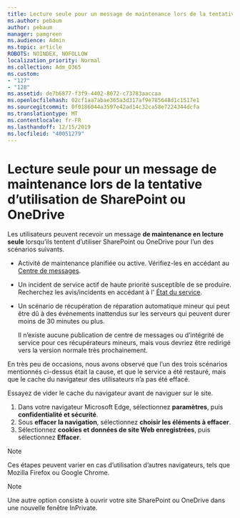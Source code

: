 ```yaml
---
title: Lecture seule pour un message de maintenance lors de la tentative d’utilisation de SharePoint ou OneDrive
ms.author: pebaum
author: pebaum
manager: pamgreen
ms.audience: Admin
ms.topic: article
ROBOTS: NOINDEX, NOFOLLOW
localization_priority: Normal
ms.collection: Adm_O365
ms.custom:
- "127"
- "128"
ms.assetid: de7b6877-f3f9-4402-8072-c73783aaccaa
ms.openlocfilehash: 02cf1aa7abae365a3d317af9e785648d1c1517e1
ms.sourcegitcommit: 0f0186044a3597e42ad14c32ca58e7224344dcfa
ms.translationtype: MT
ms.contentlocale: fr-FR
ms.lasthandoff: 12/15/2019
ms.locfileid: "40051279"
---
```

# <a name="read-only-for-maintenance-message-when-attempting-to-use-sharepoint-or-onedrive"></a>Lecture seule pour un message de maintenance lors de la tentative d’utilisation de SharePoint ou OneDrive

Les utilisateurs peuvent recevoir un message **de maintenance en lecture seule** lorsqu’ils tentent d’utiliser SharePoint ou OneDrive pour l’un des scénarios suivants. 

-   Activité de maintenance planifiée ou active.  Vérifiez-les en accédant au [Centre de messages](https://portal.office.com/adminportal/home#/messagecenter).
-   Un incident de service actif de haute priorité susceptible de se produire. Recherchez les avis/incidents en accédant à l' [État du service](https://portal.office.com/adminportal/home#/servicehealth).
-   Un scénario de récupération de réparation automatique mineur qui peut être dû à des événements inattendus sur les serveurs qui peuvent durer moins de 30 minutes ou plus. 
    
    Il n’existe aucune publication de centre de messages ou d’intégrité de service pour ces récupérateurs mineurs, mais vous devriez être redirigé vers la version normale très prochainement.

En très peu de occasions, nous avons observé que l’un des trois scénarios mentionnés ci-dessus était la cause, et que le service a été restauré, mais que le cache du navigateur des utilisateurs n’a pas été effacé.

Essayez de vider le cache du navigateur avant de naviguer sur le site.

1. Dans votre navigateur Microsoft Edge, sélectionnez **paramètres**, puis **confidentialité et sécurité**.
2. Sous **effacer la navigation**, sélectionnez **choisir les éléments à effacer**.
3. Sélectionnez **cookies et données de site Web enregistrées**, puis sélectionnez **Effacer**.

>[!Note] 
> Ces étapes peuvent varier en cas d’utilisation d’autres navigateurs, tels que Mozilla Firefox ou Google Chrome.

>[!Note] 
> Une autre option consiste à ouvrir votre site SharePoint ou OneDrive dans une nouvelle fenêtre InPrivate.